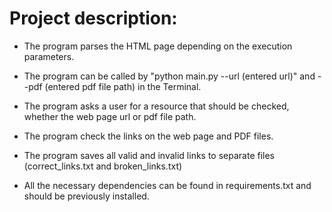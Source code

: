 # Project description:
- The program parses the HTML page depending on the execution parameters.

- The program can be called by "python main.py --url (entered url)" and --pdf (entered pdf file path) in the Terminal.

- The program asks a user for a resource that should be checked, whether the web page url or pdf file path.

- The program check the links on the web page and PDF files. 

- The program saves all valid and invalid links to separate files
(correct_links.txt and broken_links.txt)

- All the necessary dependencies can be found in requirements.txt and should be previously installed.
